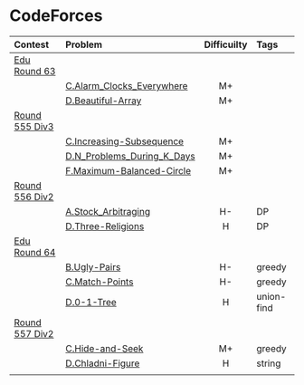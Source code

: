 # CodeForces

|Contest | Problem | Difficuilty  | Tags |
| :------------|:------------ |:---------------:| :-----|
| [Edu Round 63](https://codeforces.com/contest/1155) ||||
||[C.Alarm_Clocks_Everywhere](https://github.com/wisdompeak/CodeForce/tree/master/Edu_Round_63/C.Alarm_Clocks_Everywhere)|M+||
||[D.Beautiful-Array](https://github.com/wisdompeak/CodeForces/tree/master/Edu_Round_63/D.Beautiful-Array)|M+||
| [Round 555 Div3](https://codeforces.com/contest/1157) ||||
||[C.Increasing-Subsequence](https://github.com/wisdompeak/CodeForces/tree/master/Round_555_Div3/C.Increasing-Subsequence)|M+||
||[D.N_Problems_During_K_Days](https://github.com/wisdompeak/CodeForces/tree/master/Round_555_Div3/D.N_Problems_During_K_Days)|M+||
||[F.Maximum-Balanced-Circle](https://github.com/wisdompeak/CodeForces/tree/master/Round_555_Div3/F.Maximum-Balanced-Circle)|M+||
| [Round 556 Div2](https://codeforces.com/contest/1150) ||||
|| [A.Stock_Arbitraging](https://github.com/wisdompeak/CodeForces/tree/master/Round_556_Div2/A.Stock_Arbitraging) |H-|DP|
||[D.Three-Religions](https://github.com/wisdompeak/CodeForces/tree/master/Round_556_Div2/D.Three-Religions)|H|DP|
| [Edu Round 64](https://codeforces.com/contest/1156) ||||
||[B.Ugly-Pairs](https://github.com/wisdompeak/CodeForces/tree/master/Edu_Round_64/B.Ugly-Pairs)      | H- | greedy |
||[C.Match-Points](https://github.com/wisdompeak/CodeForces/tree/master/Edu_Round_64/C.Match-Points)      | H- | greedy |
||[D.0-1-Tree](https://github.com/wisdompeak/CodeForces/tree/master/Edu_Round_64/D.0-1-Tree) | H        |  union-find |
| [Round 557 Div2](https://codeforces.com/contest/1162) ||||
||[C.Hide-and-Seek](https://github.com/wisdompeak/CodeForces/tree/master/Round_557_Div2/C.Hide-and-Seek)|M+|greedy|
||[D.Chladni-Figure](https://github.com/wisdompeak/CodeForces/tree/master/Round_557_Div2/D.Chladni-Figure)|H|string|
||||
